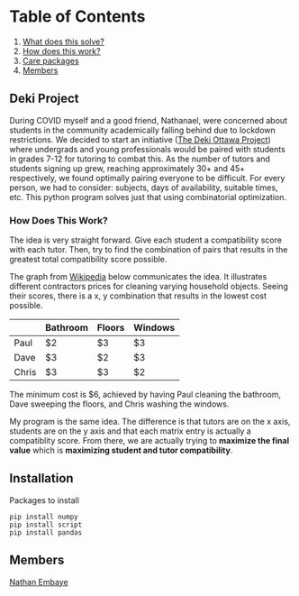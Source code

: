 # Table of Contents

1. [What does this solve?](#deki-project)
2. [How does this work?](#how-does-this-work)
3. [Care packages](#installation)
4. [Members](#members)


## Deki Project

During COVID myself and a good friend, Nathanael, were concerned about students in the community academically falling behind due to lockdown restrictions. We decided to start an initiative ([The Deki Ottawa Project](https://www.instagram.com/thedekiottawaproject/?hl=en)) where undergrads and young professionals would be paired with students in grades 7-12 for tutoring to combat this. As the number of tutors and students signing up grew, reaching approximately 30+ and 45+ respectively, we found optimally pairing everyone to be difficult. For every person, we had to consider: subjects, days of availability, suitable times, etc. This python program solves just that using combinatorial optimization. 



### How Does This Work?

The idea is very straight forward. Give each student a compatibility score with each tutor. Then, try to find the combination of pairs that results in the greatest total compatibility score possible.

The graph from [Wikipedia](https://en.wikipedia.org/wiki/Hungarian_algorithm) below communicates the idea. It illustrates different contractors prices for cleaning varying household objects. Seeing their scores, there is a x, y combination that results in the lowest cost possible.


|       | Bathroom | Floors | Windows |
|-------|----------|--------|---------|
| Paul  | $2       | $3     | $3      |
| Dave  | $3       | $2     | $3      |
| Chris | $3       | $3     | $2      |


The minimum cost is $6, achieved by having Paul cleaning the bathroom, Dave sweeping the floors, and Chris washing the windows.

My program is the same idea. The difference is that tutors are on the x axis, students are on the y axis and that each matrix entry is actually a compatiblity score. From there, we are actually trying to **maximize the final value** which is **maximizing student and tutor compatibility**.



## Installation

Packages to install

```
pip install numpy
pip install script 
pip install pandas 
```

## Members
[Nathan Embaye](https://nathanembaye.me)

